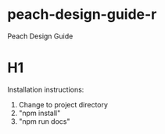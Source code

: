 # peach-design-guide-r
Peach Design Guide 

# H1
Installation instructions:
1. Change to project directory
2. "npm install"
3. "npm run docs"
